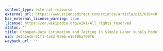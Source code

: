 ```yaml
---
content_type: external-resource
external_url: https://www.sciencedirect.com/science/article/pii/030440769190101I
has_external_license_warning: true
license: https://en.wikipedia.org/wiki/All_rights_reserved
status: ''
title: Grouped-Data Estimation and Testing in Simple Labor Supply Models
uid: 3e3d1ecb-91f1-4a82-98e6-e16f06a709f6
wayback_url: ''
---
```

